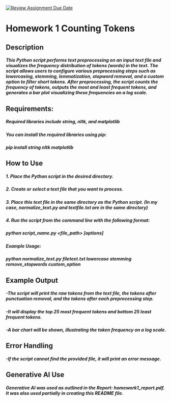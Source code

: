 [![Review Assignment Due Date](https://classroom.github.com/assets/deadline-readme-button-22041afd0340ce965d47ae6ef1cefeee28c7c493a6346c4f15d667ab976d596c.svg)](https://classroom.github.com/a/axpepi8Q)

# Homework 1 Counting Tokens

## Description
##### This Python script performs text preprocessing on an input text file and visualizes the frequency distribution of tokens (words) in the text. The script allows users to configure various preprocessing steps such as lowercasing, stemming, lemmatization, stopword removal, and a custom option to filter short tokens. After preprocessing, the script counts the frequency of tokens, outputs the most and least frequent tokens, and generates a bar plot visualizing these frequencies on a log scale.

## Requirements:
##### Required libraries include string, nltk, and matplotlib
##### You can install the required libraries using pip:
##### pip install string nltk matplotlib

## How to Use
##### 1. Place the Python script in the desired directory.
##### 2. Create or select a text file that you want to process.
##### 3. Place this text file in the same directory as the Python script. (In my case, normalize_text.py and textfile.txt are in the same directory)
#####  4. Run the script from the command line with the following format:
##### python script_name.py <file_path> [options]

##### Example Usage:
#####  python normalize_text.py filetext.txt lowercase stemming remove_stopwords custom_option

## Example Output
##### -The script will print the raw tokens from the text file, the tokens after punctuation removal, and the tokens after each preprocessing step.
##### -It will display the top 25 most frequent tokens and bottom 25 least frequent tokens.
##### -A bar chart will be shown, illustrating the token frequency on a log scale.

## Error Handling
##### -If the script cannot find the provided file, it will print an error message.

## Generative AI Use
##### Generative AI was used as outlined in the Report: homework1_report.pdf. It was also used partially in creating this README file.
